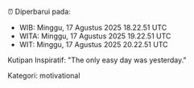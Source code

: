 ⏰ Diperbarui pada:
- WIB: Minggu, 17 Agustus 2025 18.22.51 UTC
- WITA: Minggu, 17 Agustus 2025 19.22.51 UTC
- WIT: Minggu, 17 Agustus 2025 20.22.51 UTC

Kutipan Inspiratif:
"The only easy day was yesterday."


Kategori: motivational

